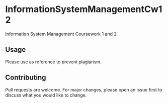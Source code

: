 # InformationSystemManagementCw12
Information System Management Coursework 1 and 2

## Usage
Please use as reference to prevent plagiarism.

## Contributing
Pull requests are welcome. For major changes, please open an issue first to discuss what you would like to change.
